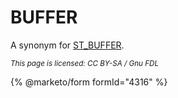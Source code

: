 # BUFFER

A synonym for [ST\_BUFFER](st_buffer.md).

<sub>_This page is licensed: CC BY-SA / Gnu FDL_</sub>

{% @marketo/form formId="4316" %}
